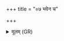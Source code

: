 +++
title = "०७ भवेन च"

+++
<details><summary>मूलम् (GR)</summary>

भवेन च (…) । +++(see 6a)+++  
(…) ॥ +++(see 4bcd)+++
</details>